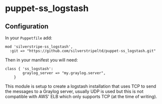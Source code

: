 # puppet-ss_logstash

## Configuration

In your `Puppetfile` add:

```
mod 'silverstripe-ss_logstash',
  :git => "https://github.com/silverstripeltd/puppet-ss_logstash.git"
```

Then in your manifest you will need:

```
class { 'ss_logstash':
		graylog_server => "my.graylog.server",
	}
```

This module is setup to create a logstash installation that uses TCP to send the messages to a Graylog server, usually UDP is used but this is not compatible with AWS' ELB which only supports TCP (at the time of writing).